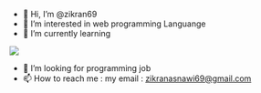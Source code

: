 - 👋 Hi, I’m @zikran69
- 👀 I’m interested in web programming Languange
- 🌱 I’m currently learning
<p align="start">
  <a href="https://skillicons.dev">
    <img src="https://skillicons.dev/icons?i=js,html,css,tailwind,react,vite,nodejs&theme=light" />
  </a>
</p>

- 💞️ I’m looking for programming job
- 📫 How to reach me : my email : zikranasnawi69@gmail.com

<!---
zikran69/zikran69 is a ✨ special ✨ repository because its `README.md` (this file) appears on your GitHub profile.
You can click the Preview link to take a look at your changes.
--->
